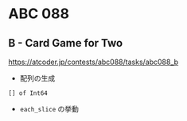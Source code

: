 #   ABC 088

##  B - Card Game for Two

https://atcoder.jp/contests/abc088/tasks/abc088_b

*   配列の生成

```crystal
[] of Int64
```

*   `each_slice` の挙動
